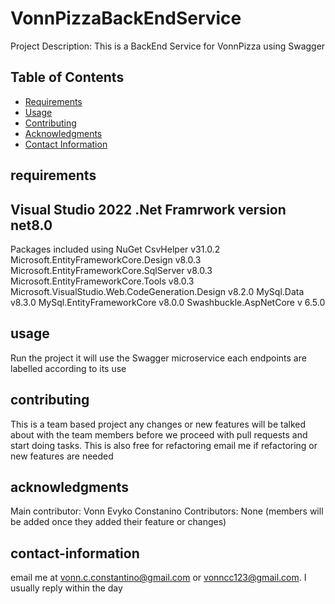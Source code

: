 # VonnPizzaBackEndService


Project Description:
This is a BackEnd Service for VonnPizza using Swagger

## Table of Contents
- [Requirements](#requirements)
- [Usage](#usage)
- [Contributing](#contributing)
- [Acknowledgments](#acknowledgments)
- [Contact Information](#contact-information)



## requirements

Visual Studio 2022
.Net Framrwork version net8.0
----
Packages included using NuGet
CsvHelper v31.0.2
Microsoft.EntityFrameworkCore.Design v8.0.3
Microsoft.EntityFrameworkCore.SqlServer v8.0.3
Microsoft.EntityFrameworkCore.Tools v8.0.3
Microsoft.VisualStudio.Web.CodeGeneration.Design v8.2.0
MySql.Data v8.3.0
MySql.EntityFrameworkCore v8.0.0
Swashbuckle.AspNetCore v 6.5.0

## usage
Run the project it will use the Swagger microservice each endpoints are labelled according to its use

## contributing
This is a team based project any changes or new features will be talked about with the team members before we proceed with pull requests and start doing tasks. This is also free for refactoring email me if refactoring or new features are needed

## acknowledgments
Main contributor: Vonn Evyko Constanino
Contributors: None (members will be added once they added their feature or changes)

## contact-information
email me at vonn.c.constantino@gmail.com or vonncc123@gmail.com. I usually reply within the day
